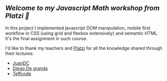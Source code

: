 ## *Welcome to my Javascript Math workshop from Platzi 💚*
In this project I implemented javascript DOM manipulation, mobile first workflow in CSS (using grid and flexbox extensively) and semantic HTML. It's the final assignment in such course.

I'd like to thank my teachers and [Platzi](https://platzi.com/) for all the knowledge shared through their lectures: 
- [JuanDC](https://twitter.com/fjuandc?lang=en)
- [Diego De granda](https://twitter.com/degranda10?ref_src=twsrc%5Egoogle%7Ctwcamp%5Eserp%7Ctwgr%5Eauthor)
- [Teffcode](https://twitter.com/teffcode?lang=en)
